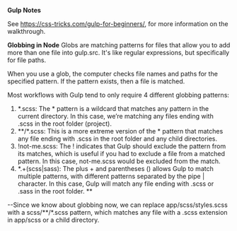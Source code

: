 **Gulp Notes**

See https://css-tricks.com/gulp-for-beginners/, for more information on the walkthrough.

**Globbing in Node**
Globs are matching patterns for files that allow you to add more than one file into gulp.src. It's like regular expressions, but specifically for file paths.

When you use a glob, the computer checks file names and paths for the specified pattern. If the pattern exists, then a file is matched.

Most workflows with Gulp tend to only require 4 different globbing patterns:


1. *.scss: The * pattern is a wildcard that matches any pattern in the current directory. In this case, we’re matching any files ending with .scss in the root folder (project).
2. **/*.scss: This is a more extreme version of the * pattern that matches any file ending with .scss in the root folder and any child directories.
3. !not-me.scss: The ! indicates that Gulp should exclude the pattern from its matches, which is useful if you had to exclude a file from a matched pattern. In this case, not-me.scss would be excluded from the match.
4. *.+(scss|sass): The plus + and parentheses () allows Gulp to match multiple patterns, with different patterns separated by the pipe | character. In this case, Gulp will match any file ending with .scss or .sass in the root folder.
**

--Since we know about globbing now, we can replace app/scss/styles.scss with a scss/**/*.scss pattern, which matches any file with a .scss extension in app/scss or a child directory.
